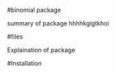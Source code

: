 #binomial package

summary of package hhhhkgigtkhoi

#files

Explaination of package

#Installation  

